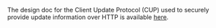 The design doc for the Client Update Protocol (CUP) used to securely provide update information over HTTP is available [here](cup.html).
